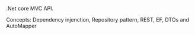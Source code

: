 .Net core MVC API.

Concepts: Dependency injenction, Repository pattern, REST, EF, DTOs and AutoMapper
